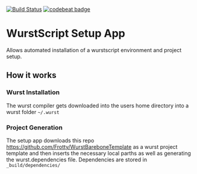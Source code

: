 [![Build Status](https://travis-ci.org/wurstscript/WurstSetup.svg?branch=master)](https://travis-ci.org/wurstscript/WurstSetup) [![codebeat badge](https://codebeat.co/badges/279cc0f7-8ff6-400a-a763-8861690962dc)](https://codebeat.co/projects/github-com-wurstscript-wurstsetup-master)

# WurstScript Setup App

Allows automated installation of a wurstscript environment and project setup.

## How it works

### Wurst Installation

The wurst compiler gets downloaded into the users home directory into a wurst folder `~/.wurst`

### Project Generation

The setup app downloads this repo https://github.com/Frotty/WurstBareboneTemplate as a wurst project template and then inserts the necessary local parths as well as generating the wurst.dependencies file.
Dependencies are stored in `_build/dependencies/`
